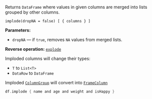[//]: # (title: implode)

<!---IMPORT org.jetbrains.kotlinx.dataframe.samples.api.Modify-->

Returns `DataFrame` where values in given columns are merged into lists grouped by other columns.

```text
implode(dropNA = false) [ { columns } ]
```

**Parameters:**
* `dropNA` — if `true`, removes `NA` values from merged lists.

**Reverse operation:** [`explode`](explode.md)

Imploded columns will change their types:
* `T` to `List<T>`
* `DataRow` to `DataFrame`

Imploded [`ColumnGroup`](DataColumn.md#columngroup) will convert into [`FrameColumn`](DataColumn.md#framecolumn)

<!---FUN implode-->

```kotlin
df.implode { name and age and weight and isHappy }
```

<!---END-->
